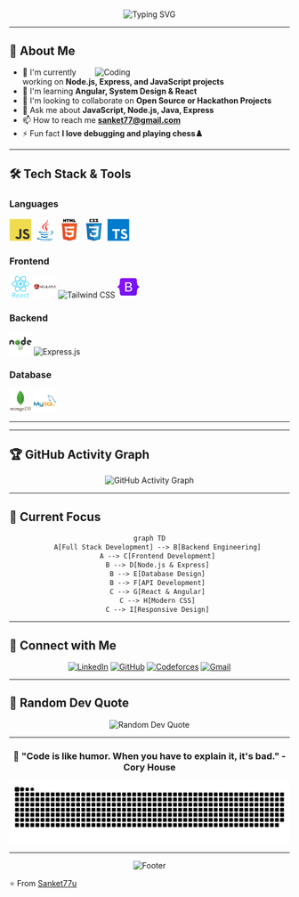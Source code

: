 # <div align="center">

<!-- Animated Header -->
<div align="center">
  <img src="https://readme-typing-svg.herokuapp.com?font=Fira+Code&weight=600&size=35&duration=3000&pause=1000&color=00F5FF&center=true&vCenter=true&multiline=true&width=600&height=100&lines=Hi+%F0%9F%91%8B%2C+I'm+Sanket+Uphade;Software+Engineer;Backend+Engineer" alt="Typing SVG" />
</div>



---

## 🚀 About Me

<img align="right" alt="Coding" width="350" src="https://cdn.dribbble.com/users/1162077/screenshots/3848914/programmer.gif">

- 🔭 I'm currently working on **Node.js, Express, and JavaScript projects**
- 🌱 I'm learning **Angular, System Design & React**
- 👯 I'm looking to collaborate on **Open Source or Hackathon Projects**
- 💬 Ask me about **JavaScript, Node.js, Java, Express**
- 📫 How to reach me **sanket77@gmail.com**
- ⚡ Fun fact **I love debugging and playing chess♟️**

---

## 🛠️ Tech Stack & Tools

### Languages
<p align="left">
  <img src="https://raw.githubusercontent.com/devicons/devicon/master/icons/javascript/javascript-original.svg" alt="JavaScript" width="40" height="40"/>
  <img src="https://raw.githubusercontent.com/devicons/devicon/master/icons/java/java-original.svg" alt="Java" width="40" height="40"/>
  <img src="https://raw.githubusercontent.com/devicons/devicon/master/icons/html5/html5-original-wordmark.svg" alt="HTML5" width="40" height="40"/>
  <img src="https://raw.githubusercontent.com/devicons/devicon/master/icons/css3/css3-original-wordmark.svg" alt="CSS3" width="40" height="40"/>
  <img src="https://raw.githubusercontent.com/devicons/devicon/master/icons/typescript/typescript-original.svg" alt="TypeScript" width="40" height="40"/>
</p>

### Frontend
<p align="left">
  <img src="https://raw.githubusercontent.com/devicons/devicon/master/icons/react/react-original-wordmark.svg" alt="React" width="40" height="40"/>
  <img src="https://raw.githubusercontent.com/devicons/devicon/master/icons/angularjs/angularjs-original-wordmark.svg" alt="Angular" width="40" height="40"/>
  <img src="https://www.vectorlogo.zone/logos/tailwindcss/tailwindcss-icon.svg" alt="Tailwind CSS" width="40" height="40"/>
  <img src="https://raw.githubusercontent.com/devicons/devicon/master/icons/bootstrap/bootstrap-original.svg" alt="Bootstrap" width="40" height="40"/>
</p>

### Backend
<p align="left">
  <img src="https://raw.githubusercontent.com/devicons/devicon/master/icons/nodejs/nodejs-original-wordmark.svg" alt="Node.js" width="40" height="40"/>
  <img src="https://skillicons.dev/icons?i=express" alt="Express.js" width="40" height="40"/>

</p>

### Database
<p align="left">
  <img src="https://raw.githubusercontent.com/devicons/devicon/master/icons/mongodb/mongodb-original-wordmark.svg" alt="MongoDB" width="40" height="40"/>
  <img src="https://raw.githubusercontent.com/devicons/devicon/master/icons/mysql/mysql-original-wordmark.svg" alt="MySQL" width="40" height="40"/>
</p>



---



---

## 🏆 GitHub Activity Graph

<div align="center">
  <img src="https://github-readme-activity-graph.vercel.app/graph?username=sanket77u&theme=react-dark&bg_color=20232a&hide_border=true" alt="GitHub Activity Graph" />
</div>

---

## 🎯 Current Focus

<div align="center">

```mermaid
graph TD
    A[Full Stack Development] --> B[Backend Engineering]
    A --> C[Frontend Development]
    B --> D[Node.js & Express]
    B --> E[Database Design]
    B --> F[API Development]
    C --> G[React & Angular]
    C --> H[Modern CSS]
    C --> I[Responsive Design]
```

</div>







---



## 🤝 Connect with Me

<div align="center">

[![LinkedIn](https://img.shields.io/badge/LinkedIn-%230077B5.svg?style=for-the-badge&logo=linkedin&logoColor=white)](https://www.linkedin.com/in/sanket-uphade077)
[![GitHub](https://img.shields.io/badge/GitHub-%23121011.svg?style=for-the-badge&logo=github&logoColor=white)](https://github.com/Sanket77u)
[![Codeforces](https://img.shields.io/badge/Codeforces-445f9d?style=for-the-badge&logo=Codeforces&logoColor=white)](https://codeforces.com/profile/sanketuphade77)
[![Gmail](https://img.shields.io/badge/Gmail-D14836?style=for-the-badge&logo=gmail&logoColor=white)](mailto:sanket77@gmail.com)


</div>

---

## 💭 Random Dev Quote

<div align="center">
  <img src="https://quotes-github-readme.vercel.app/api?type=horizontal&theme=radical" alt="Random Dev Quote" />
</div>

---



<div align="center">
  
  ### 🌟 "Code is like humor. When you have to explain it, it's bad." - Cory House
  
  <img src="https://raw.githubusercontent.com/Platane/snk/output/github-contribution-grid-snake.svg" alt="Snake Animation" />
  
</div>

---

<div align="center">
  <img src="https://capsule-render.vercel.app/api?type=waving&color=gradient&height=100&section=footer&text=Thanks%20for%20visiting!&fontSize=16&fontAlignY=65&desc=Let's%20connect%20and%20build%20something%20amazing%20together&descAlignY=51&descAlign=center" alt="Footer" />
</div>

⭐️ From [Sanket77u](https://github.com/Sanket77u)

</div>
